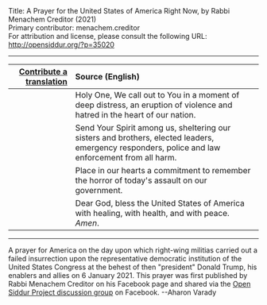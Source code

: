 <html>
<head></head>
<body>
Title: A Prayer for the United States of America Right Now, by Rabbi Menachem Creditor (2021)<br />
Primary contributor: menachem.creditor<br />
For attribution and license, please consult the following URL: <a href="http://opensiddur.org/?p=35020">http://opensiddur.org/?p=35020</a>
<p />
<hr />

<table style="margin-left: auto;margin-right: auto;" class="draggable">
<thead><tr><th id="x" style="text-align: right;"><a href="/contribute/upload/">Contribute a translation</a></th><th style="text-align: left;">Source (English)</th></tr></thead>
<tbody>
<tr><td style="vertical-align:top;">
<div class="liturgy"><span lang="he">

</span></div></td>
 
<td style="vertical-align:top;">
<div class="english">
Holy One, 
We call out to You 
in a moment of deep distress, 
an eruption of violence and hatred 
in the heart of our nation. 
</div></td></tr>


<tr><td style="vertical-align:top;">
<div class="liturgy"><span lang="he">

</span></div></td>
 
<td style="vertical-align:top;">
<div class="english">
Send Your Spirit among us, 
sheltering our sisters and brothers, 
elected leaders, 
emergency responders, 
police and law enforcement 
from all harm. 
</div></td></tr>


<tr><td style="vertical-align:top;">
<div class="liturgy"><span lang="he">

</span></div></td>
 
<td style="vertical-align:top;">
<div class="english">
Place in our hearts 
a commitment to remember 
the horror of today's assault 
on our government. 
</div></td></tr>


<tr><td style="vertical-align:top;">
<div class="liturgy"><span lang="he">

</span></div></td>
 
<td style="vertical-align:top;">
<div class="english">
Dear God, 
bless the United States of America 
with healing, 
with health, 
and with peace. 
<em>Amen</em>.
</div></td></tr>
</tbody></table>

<hr />

A prayer for America on the day upon which right-wing militias carried out a failed insurrection upon the representative democratic institution of the United States Congress at the behest of then "president" Donald Trump, his enablers and allies on 6 January 2021. This prayer was first published by Rabbi Menachem Creditor on his Facebook page and shared via the <a href="https://www.facebook.com/groups/opensiddur/permalink/10158278189822746/">Open Siddur Project discussion group</a> on Facebook. --Aharon Varady

&nbsp;
</body>
</html>